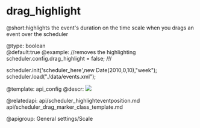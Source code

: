 drag_highlight
=============
@short:highlights the event's duration on the time scale when you drags an event over the scheduler

	

@type: boolean	
@default:true
@example:
//removes the highlighting
scheduler.config.drag_highlight = false; /*!*/

scheduler.init('scheduler_here',new Date(2010,0,10),"week");
scheduler.load("./data/events.xml");


@template:	api_config
@descr:
<img src="api/draghighlight_config.png"/>

@relatedapi:
	api/scheduler_highlighteventposition.md
    api/scheduler_drag_marker_class_template.md

@apigroup: General settings/Scale
    